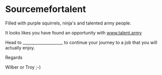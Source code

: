 # Sourcemefortalent
Filled with purple squirrels, ninja's and talented army people. 

It looks likes you have found an opportunity with www.talent.army

Head to ____________________ to continue your journey to a job that you will actually enjoy. 

Regards

Wilber or Troy ;-) 

